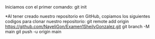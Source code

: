 Iniciamos con el primer comando:
git init

*Al tener creado nuestro repositorio en GitHub, copiamos los siguientes codigos para clonar nuestro repositorio:
git remote add origin https://github.com/NayeliGon/Examen1SheilyGonzalez.git
git branch -M main
git push -u origin main

